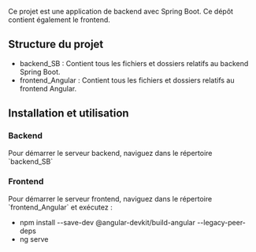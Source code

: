 Ce projet est une application de backend avec Spring Boot. Ce dépôt contient également le frontend.

## Structure du projet

- backend_SB : Contient tous les fichiers et dossiers relatifs au backend Spring Boot.
- frontend_Angular : Contient tous les fichiers et dossiers relatifs au frontend Angular.

## Installation et utilisation

### Backend

Pour démarrer le serveur backend, naviguez dans le répertoire \`backend_SB\` 

### Frontend

Pour démarrer le serveur frontend, naviguez dans le répertoire \`frontend_Angular\` et exécutez :
- npm install --save-dev @angular-devkit/build-angular --legacy-peer-deps
- ng serve
